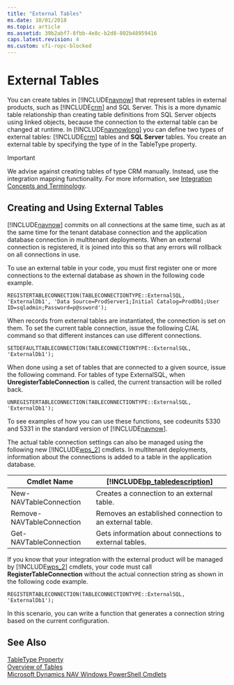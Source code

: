 ```yaml
---
title: "External Tables"
ms.date: 10/01/2018
ms.topic: article
ms.assetid: 39b2abf7-8fbb-4e8c-b2d8-802b48959416
caps.latest.revision: 4
ms.custom: sfi-ropc-blocked
---
```

# External Tables
You can create tables in [!INCLUDE[navnow](includes/navnow_md.md)] that represent tables in external products, such as [!INCLUDE[crm](includes/crm_md.md)] and SQL Server. This is a more dynamic table relationship than creating table definitions from SQL Server objects using linked objects, because the connection to the external table can be changed at runtime. In [!INCLUDE[navnowlong](includes/navnowlong_md.md)] you can define two types of external tables: [!INCLUDE[crm](includes/crm_md.md)] tables and **SQL Server** tables. You create an external table by specifying the type of in the TableType property.  
  
> [!IMPORTANT]  
>  We advise against creating tables of type CRM manually. Instead, use the integration mapping functionality. For more information, see [Integration Concepts and Terminology](Dynamics-CRM-Integration-Concepts-and-Terminology.md).  
  
## Creating and Using External Tables  
 [!INCLUDE[navnow](includes/navnow_md.md)] commits on all connections at the same time, such as at the same time for the tenant database connection and the application database connection in multitenant deployments. When an external connection is registered, it is joined into this so that any errors will rollback on all connections in use.  
  
 To use an external table in your code, you must first register one or more connections to the external database as shown in the following code example.  
  
```  
REGISTERTABLECONNECTION(TABLECONNECTIONTYPE::ExternalSQL, 'ExternalDb1', 'Data Source=ProdServer1;Initial Catalog=ProdDb1;User ID=sqladmin;Password=p@ssword');  
```  
  
 When records from external tables are instantiated, the connection is set on them. To set the current table connection, issue the following C/AL command so that different instances can use different connections.  
  
```  
SETDEFAULTTABLECONNECTION(TABLECONNECTIONTYPE::ExternalSQL, 'ExternalDb1');  
```  
  
 When done using a set of tables that are connected to a given source, issue the following command. For tables of type ExternalSQL, when **UnregisterTableConnection** is called, the current transaction will be rolled back.  
  
```  
UNREGISTERTABLECONNECTION(TABLECONNECTIONTYPE::ExternalSQL, 'ExternalDb1');  
```  
  
 To see examples of how you can use these functions, see codeunits 5330 and 5331 in the standard version of [!INCLUDE[navnow](includes/navnow_md.md)].  
  
 The actual table connection settings can also be managed using the following new [!INCLUDE[wps_2](includes/wps_2_md.md)] cmdlets. In multitenant deployments, information about the connections is added to a table in the application database.  
  
|Cmdlet Name|[!INCLUDE[bp_tabledescription](includes/bp_tabledescription_md.md)]|  
|-----------------|---------------------------------------|  
|New-NAVTableConnection|Creates a connection to an external table.|  
|Remove-NAVTableConnection|Removes an established connection to an external table.|  
|Get-NAVTableConnection|Gets information about connections to external tables.|  
  
 If you know that your integration with the external product will be managed by [!INCLUDE[wps_2](includes/wps_2_md.md)] cmdlets, your code must call **RegisterTableConnection** without the actual connection string as shown in the following code example.  
  
```  
REGISTERTABLECONNECTION(TABLECONNECTIONTYPE::ExternalSQL, 'ExternalDb1');  
```  
  
 In this scenario, you can write a function that generates a connection string based on the current configuration.  
  
## See Also  
 [TableType Property](TableType-Property.md)   
 [Overview of Tables](Overview-of-Tables.md)   
 [Microsoft Dynamics NAV Windows PowerShell Cmdlets](Microsoft-Dynamics-NAV-Windows-PowerShell-Cmdlets.md)